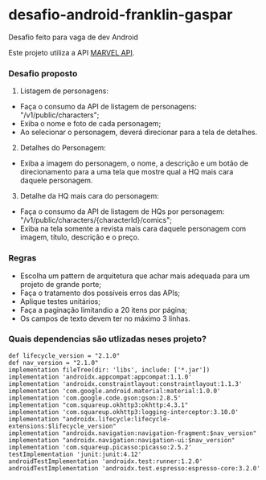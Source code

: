 # desafio-android-franklin-gaspar

Desafio feito para vaga de dev Android

Este projeto utiliza a API [MARVEL API](http://developer.marvel.com/).

### Desafio proposto ###

 1. Listagem de personagens:

* Faça o consumo da API de listagem de personagens: "/v1/public/characters"; 
* Exiba o nome e foto de cada personagem;
* Ao selecionar o personagem, deverá direcionar para a tela de detalhes.

2. Detalhes do Personagem:

* Exiba a imagem do personagem, o nome, a descrição e um botão de direcionamento para a uma tela que mostre qual a HQ mais cara daquele personagem.


3. Detalhe da HQ mais cara do personagem:

* Faça o consumo da API de listagem de HQs por personagem: "/v1/public/characters/{characterId}/comics";
* Exiba na tela somente a revista mais cara daquele personagem com imagem, título, descrição e o preço.

### Regras ###

* Escolha um pattern de arquitetura que achar mais adequada para um projeto de grande porte;
* Faça o tratamento dos possíveis erros das APIs;
* Aplique testes unitários;
* Faça a paginação limitandio a 20 itens por página;
* Os campos de texto devem ter no máximo 3 linhas.


### Quais dependencias são utlizadas neses projeto? ###

    def lifecycle_version = "2.1.0"
    def nav_version = "2.1.0"
    implementation fileTree(dir: 'libs', include: ['*.jar'])
    implementation 'androidx.appcompat:appcompat:1.1.0'
    implementation 'androidx.constraintlayout:constraintlayout:1.1.3'
    implementation 'com.google.android.material:material:1.0.0'
    implementation 'com.google.code.gson:gson:2.8.5'
    implementation "com.squareup.okhttp3:okhttp:4.3.1"
    implementation 'com.squareup.okhttp3:logging-interceptor:3.10.0'
    implementation "androidx.lifecycle:lifecycle-extensions:$lifecycle_version"
    implementation "androidx.navigation:navigation-fragment:$nav_version"
    implementation "androidx.navigation:navigation-ui:$nav_version"
    implementation 'com.squareup.picasso:picasso:2.5.2'
    testImplementation 'junit:junit:4.12'
    androidTestImplementation 'androidx.test:runner:1.2.0'
    androidTestImplementation 'androidx.test.espresso:espresso-core:3.2.0'
